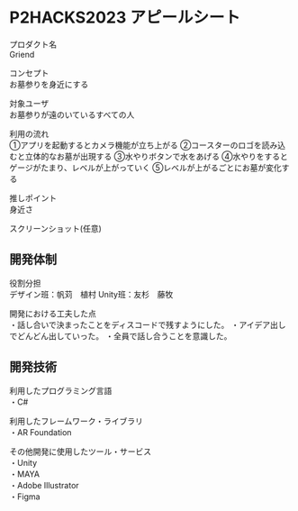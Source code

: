 # P2HACKS2023 アピールシート 

プロダクト名  
Griend

コンセプト  
お墓参りを身近にする

対象ユーザ  
お墓参りが遠のいているすべての人

利用の流れ  
①アプリを起動するとカメラ機能が立ち上がる
②コースターのロゴを読み込むと立体的なお墓が出現する
③水やりボタンで水をあげる
④水やりをするとゲージがたまり、レベルが上がっていく
⑤レベルが上がるごとにお墓が変化する


推しポイント  
身近さ

スクリーンショット(任意)  

## 開発体制  

役割分担  
デザイン班：帆苅　植村
Unity班：友杉　藤牧

開発における工夫した点  
・話し合いで決まったことをディスコードで残すようにした。
・アイデア出しでどんどん出していった。
・全員で話し合うことを意識した。
## 開発技術 

利用したプログラミング言語  
・C#

利用したフレームワーク・ライブラリ  
・AR Foundation

その他開発に使用したツール・サービス  
・Unity  
・MAYA  
・Adobe Illustrator  
・Figma  

